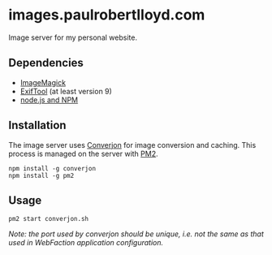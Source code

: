 # images.paulrobertlloyd.com

Image server for my personal website.

## Dependencies

  * [ImageMagick][1]
  * [ExifTool][2] (at least version 9)
  * [node.js and NPM][3]

## Installation

The image server uses [Converjon][4] for image conversion and caching. This process is managed on the server with [PM2][5].

`npm install -g converjon`  
`npm install -g pm2`

## Usage

`pm2 start converjon.sh`

_Note: the port used by converjon should be unique, i.e. not the same as that used in WebFaction application configuration._

[1]: http://www.imagemagick.org/script/binary-releases.php
[2]: http://www.sno.phy.queensu.ca/%7Ephil/exiftool/install.html
[3]: http://nodejs.org/download/
[4]: https://github.com/berlinonline/converjon
[5]: https://github.com/Unitech/pm2
